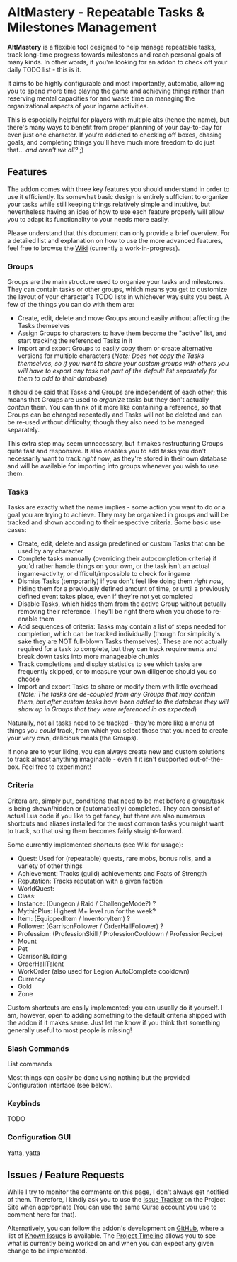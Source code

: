 # AltMastery - Repeatable Tasks & Milestones Management

**AltMastery** is a flexible tool designed to help manage repeatable tasks, track long-time progress towards milestones and reach personal goals of many kinds.  In other words, if you're looking for an addon to check off your daily TODO list - this is it.

It aims to be highly configurable and most importantly, automatic, allowing you to spend more time playing the game and achieving things rather than reserving mental capacities for and waste time on managing the organizational aspects of your ingame activities.

This is especially helpful for players with multiple alts (hence the name), but there's many ways to benefit from proper planning of your day-to-day for even just one character. If you're addicted to checking off boxes, chasing goals, and completing things you'll have much more freedom to do just that... *and aren't we all?* ;)

## Features

The addon comes with three key features you should understand in order to use it efficiently. Its somewhat basic design is entirely sufficient to organize your tasks while still keeping things relatively simple and intuitive, but nevertheless having an idea of how to use each feature properly will allow you to adapt its functionality to your needs more easily.

Please understand that this document can only provide a brief overview. For a detailed list and explanation on how to use the more advanced features, feel free to browse the [Wiki](https://github.com/SacredDuckwhale/AltMastery/wiki) (currently a work-in-progress).

### Groups

Groups are the main structure used to organize your tasks and milestones. They can contain tasks or other groups, which means you get to customize the layout of your character's TODO lists in whichever way suits you best. A few of the things you can do with them are:

* Create, edit, delete and move Groups around easily without affecting the Tasks themselves
* Assign Groups to characters to have them become the "active" list, and start tracking the referenced Tasks in it
* Import and export Groups to easily copy them or create alternative versions for multiple characters (*Note: Does not copy the Tasks themselves, so if you want to share your custom groups with others you will have to export any task not part of the default list separately for them to add to their database*)

It should be said that Tasks and Groups are independent of each other; this means that Groups are used to *organize* tasks but they don't actually *contain* them. You can think of it more like containing a reference, so that Groups can be changed repeatedly and Tasks will not be deleted and can be re-used without difficulty, though they also need to be managed separately.

This extra step may seem unnecessary, but it makes restructuring Groups quite fast and responsive. It also enables you to add tasks you don't necessarily want to track *right now*, as they're stored in their own database and will be available for importing into groups whenever you wish to use them.

### Tasks

Tasks are exactly what the name implies - some action you want to do or a goal you are trying to achieve. They may be organized in groups and will be tracked and shown according to their respective criteria. Some basic use cases:

* Create, edit, delete and assign predefined or custom Tasks that can be used by any character
* Complete tasks manually (overriding their autocompletion criteria) if you'd rather handle things on your own, or the task isn't an actual ingame-activity, or difficult/impossible to check for ingame
* Dismiss Tasks (temporarily) if you don't feel like doing them *right now*, hiding them for a previously defined amount of time, or until a previously defined event takes place, even if they're not yet completed
* Disable Tasks, which hides them from the active Group without actually removing their reference. They'll be right there when you chose to re-enable them
* Add sequences of criteria: Tasks may contain a list of steps needed for completion, which can be tracked individually (though for simplicity's sake they are NOT full-blown Tasks themselves). These are not actually required for a task to complete, but they can track requirements and break down tasks into more manageable chunks
* Track completions and display statistics to see which tasks are frequently skipped, or to measure your own diligence should you so choose
* Import and export Tasks to share or modify them with little overhead (*Note: The tasks are de-coupled from any Groups that may contain them, but after custom tasks have been added to the database they will show up in Groups that they were referenced in as expected*)

Naturally, not all tasks need to be tracked - they're more like a menu of things you *could* track, from which you select those that you need to create your very own, delicious meals (the Groups).

If none are to your liking, you can always create new and custom solutions to track almost anything imaginable - even if it isn't supported out-of-the-box. Feel free to experiment!

### Criteria

Critera are, simply put, conditions that need to be met before a group/task is being shown/hidden or (automatically) completed. They can consist of actual Lua code if you like to get fancy, but there are also numerous shortcuts and aliases installed for the most common tasks you might want to track, so that using them becomes fairly straight-forward.

Some currently implemented shortcuts (see Wiki for usage):

* Quest: Used for (repeatable) quests, rare mobs, bonus rolls, and a variety of other things
* Achievement: Tracks (guild) achievements and Feats of Strength
* Reputation: Tracks reputation with a given faction
* WorldQuest: 
* Class:
* Instance: (Dungeon / Raid / ChallengeMode?) ?
* MythicPlus: Highest M+ level run for the week?
* Item: (EquippedItem / InventoryItem) ?
* Follower: (GarrisonFollower / OrderHallFollower) ?
* Profession: (ProfessionSkill / ProfessionCooldown / ProfessionRecipe)
* Mount
* Pet
* GarrisonBuilding
* OrderHallTalent
* WorkOrder (also used for Legion AutoComplete cooldown)
* Currency
* Gold
* Zone

Custom shortcuts are easily implemented; you can usually do it yourself. I am, however, open to adding something to the default criteria shipped with the addon if it makes sense. Just let me know if you think that something generally useful to most people is missing!

### Slash Commands

List commands

Most things can easily be done using nothing but the provided Configuration interface (see below).

### Keybinds

TODO

### Configuration GUI

Yatta, yatta

## Issues / Feature Requests

While I try to monitor the comments on this page, I don't always get notified of them. Therefore, I kindly ask you to use the [Issue Tracker](https://wow.curseforge.com/projects/altmastery/issues) on the Project Site when appropriate (You can use the same Curse account you use to comment here for that).

Alternatively, you can follow the addon's development on [GitHub](https://github.com/SacredDuckwhale/AltMastery), where a list of [Known Issues](https://github.com/SacredDuckwhale/AltMastery/issues) is available. The [Project Timeline](https://github.com/SacredDuckwhale/AltMastery/projects/1) allows you to see what is currently being worked on and when you can expect any given change to be implemented.